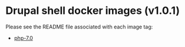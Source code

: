 # Drupal shell docker images (v1.0.1)

Please see the README file associated with each image tag:

- [php-7.0](./php-7.0/README.md)
